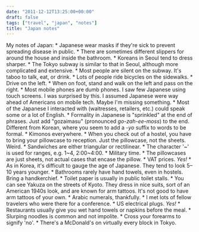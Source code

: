 ```yaml
---
date: "2011-12-12T13:25:00+00:00"
draft: false
tags: ["travel", "japan", "notes"]
title: "Japan notes"
---
```

My notes of Japan: * Japanese wear masks if they're sick to prevent spreading disease in public. * There are sometimes different slippers for around the house and inside the bathroom. * Koreans in Seoul tend to dress sharper. * The Tokyo subway is similar to that in Seoul, although more complicated and extensive. * Most people are silent on the subway. It's taboo to talk, eat, or drink. * Lots of people ride bicycles on the sidewalks. * Drive on the left. * When on foot, stand and walk on the left and pass on the right. * Most mobile phones are dumb phones. I saw few Japanese using touch screens. I was surprised by this. I assumed Japanese were way ahead of Americans on mobile tech. Maybe I'm missing something. * Most of the Japanese I interacted with (waitresses, retailers, etc.) could speak some or a lot of English. * Formality in Japanese is "sprinkled" at the end of phrases. Just add "gozaimasu" (pronounced *go-zah-ee-moss*) to the end. Different from Korean, where you seem to add a *-yo* suffix to words to be formal. * Kimonos everywhere. * When you check out of a hostel, you have to bring your pillowcase to reception. Just the pillowcase, not the sheets. Weird. * Sandwiches are either triangular or rectilinear. * The character '~' is used for ranges, e.g. 1~4, 2:00~4:00. * Military time. * The pillowcases are just sheets, not actual cases that encase the pillow. * VAT prices. *Yes!* * As in Korea, it's difficult to gauge the age of Japanese. They tend to look 5–10 years younger. * Bathrooms rarely have hand towels, even in hostels. Bring a handkerchief. * Toilet paper is usually in public toilet stalls. * You can see Yakuza on the streets of Kyoto. They dress in nice suits, sort of an American 1940s look, and are known for arm tattoos. It's not good to have arm tattoos of your own. * Arabic numerals, thankfully. * I met lots of fellow travelers who were there for a conference. * US electrical plugs. *Yes!* * Restaurants usually give you wet hand towels or napkins before the meal. * Slurping noodles is common and not impolite. * Cross your forearms to signify 'no'. * There's a McDonald's on virtually every block in Tokyo.
